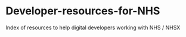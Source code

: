 # Developer-resources-for-NHS
Index of resources to help digital developers working with NHS / NHSX
